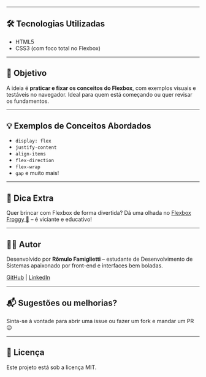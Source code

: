 
---

## 🛠️ Tecnologias Utilizadas

- HTML5
- CSS3 (com foco total no Flexbox)

---

## 🧠 Objetivo

A ideia é **praticar e fixar os conceitos do Flexbox**, com exemplos visuais e testáveis no navegador. Ideal para quem está começando ou quer revisar os fundamentos.

---

## 💡 Exemplos de Conceitos Abordados

- `display: flex`
- `justify-content`
- `align-items`
- `flex-direction`
- `flex-wrap`
- `gap` e muito mais!

---

## 🔗 Dica Extra

Quer brincar com Flexbox de forma divertida? Dá uma olhada no [Flexbox Froggy 🐸](https://flexboxfroggy.com/) – é viciante e educativo!

---

## 👨‍💻 Autor

Desenvolvido por **Rômulo Famiglietti** – estudante de Desenvolvimento de Sistemas apaixonado por front-end e interfaces bem boladas.

[GitHub](https://github.com/rfamiglietti) | [LinkedIn](https://www.linkedin.com/in/rômulo-famiglietti/)

---

## 📬 Sugestões ou melhorias?

Sinta-se à vontade para abrir uma issue ou fazer um fork e mandar um PR 😉

---

## 📝 Licença

Este projeto está sob a licença MIT.
